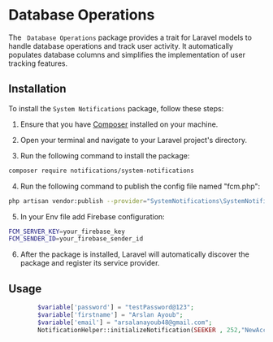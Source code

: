 # Database Operations

The ` Database Operations` package provides a trait for Laravel models to handle database operations and track user
activity. It automatically populates database columns and simplifies the implementation of user tracking features.

## Installation

To install the `System Notifications` package, follow these steps:

1. Ensure that you have [Composer](https://getcomposer.org/) installed on your machine.

2. Open your terminal and navigate to your Laravel project's directory.

3. Run the following command to install the package:

```bash
composer require notifications/system-notifications
```
4. Run the following command to publish the config file named "fcm.php":

```bash
php artisan vendor:publish --provider="SystemNotifications\SystemNotificationsServiceProvider" --tag=system-notifications-config

```
5. In your Env file add Firebase configuration:

```bash
FCM_SERVER_KEY=your_firebase_key
FCM_SENDER_ID=your_firebase_sender_id
```

6. After the package is installed, Laravel will automatically discover the package and register its service provider.



## Usage

```php
        $variable['password'] = "testPassword@123";
        $variable['firstname'] = "Arslan Ayoub";
        $variable['email'] = "arsalanayoub48@gmail.com";
        NotificationHelper::initializeNotification(SEEKER , 252,"NewAccountPassword",$variable);
```
